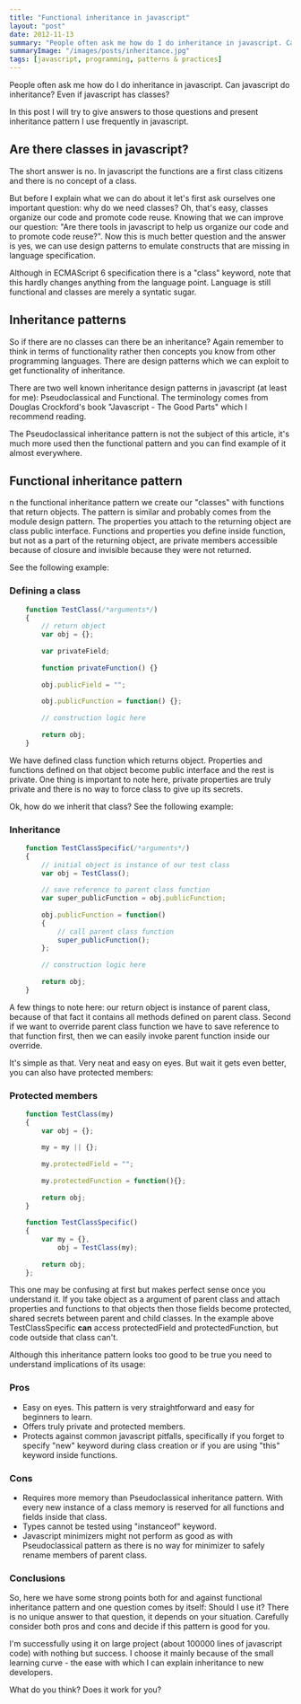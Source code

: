 ```yaml
---
title: "Functional inheritance in javascript"
layout: "post"
date: 2012-11-13
summary: "People often ask me how do I do inheritance in javascript. Can javascript do inheritance? Even if javascript has classes? In this post I will try to give answers to those questions and present inheritance pattern I use frequently in javascript."
summaryImage: "/images/posts/inheritance.jpg"
tags: [javascript, programming, patterns & practices]
---
```


People often ask me how do I do inheritance in javascript. Can javascript do inheritance? Even if javascript has classes?

In this post I will try to give answers to those questions and present inheritance pattern I use frequently in javascript.

## Are there classes in javascript? ##

The short answer is no. In javascript the functions are a first class citizens and there is no concept of a class.

But before I explain what we can do about it let's first ask ourselves one important question: why do we need classes? Oh, that's easy, classes organize our code and promote code reuse. Knowing that we can improve our question: "Are there tools in javascript to help us organize our code and to promote code reuse?". Now this is much better question and the answer is yes, we can use design patterns to emulate constructs that are missing in language specification.

Although in ECMAScript 6 specification there is a "class" keyword, note that this hardly changes anything from the language point. Language is still functional and classes are merely a syntatic sugar.

## Inheritance patterns ##

So if there are no classes can there be an inheritance? Again remember to think in terms of functionality rather then concepts you know from other programming languages. There are design patterns which we can exploit to get functionality of inheritance.

There are two well known inheritance design patterns in javascript (at least for me): Pseudoclassical and Functional. The terminology comes from Douglas Crockford's book "Javascript - The Good Parts" which I recommend reading.

The Pseudoclassical inheritance pattern is not the subject of this article, it's much more used then the functional pattern and you can find example of it almost everywhere.

## Functional inheritance pattern ##

n the functional inheritance pattern we create our "classes" with functions that return objects. The pattern is similar and probably comes from the module design pattern. The properties you attach to the returning object are class public interface. Functions and properties you define inside function, but not as a part of the returning object, are private members accessible because of closure and invisible because they were not returned.

See the following example:

### Defining a class ###

```javascript
	function TestClass(/*arguments*/)
	{
		// return object
		var obj = {};
		 
		var privateField;
		 
		function privateFunction() {}
		 
		obj.publicField = "";
		 
		obj.publicFunction = function() {};
		 
		// construction logic here
		 
		return obj;
	}
```
	
We have defined class function which returns object. Properties and functions defined on that object become public interface and the rest is private. One thing is important to note here, private properties are truly private and there is no way to force class to give up its secrets.

Ok, how do we inherit that class? See the following example:

### Inheritance ###

```javascript
	function TestClassSpecific(/*arguments*/)
	{
		// initial object is instance of our test class
		var obj = TestClass();
		 
		// save reference to parent class function
		var super_publicFunction = obj.publicFunction;
		 
		obj.publicFunction = function()
		{
			// call parent class function
			super_publicFunction();
		};
		 
		// construction logic here
		 
		return obj;
	}
```
	
A few things to note here: our return object is instance of parent class, because of that fact it contains all methods defined on parent class. Second if we want to override parent class function we have to save reference to that function first, then we can easily invoke parent function inside our override.

It's simple as that. Very neat and easy on eyes. But wait it gets even better, you can also have protected members:

### Protected members ###

```javascript
	function TestClass(my)
	{
		var obj = {};
		 
		my = my || {};
		 
		my.protectedField = "";
		 
		my.protectedFunction = function(){};
		 
		return obj;
	}
	 
	function TestClassSpecific()
	{
		var my = {},
			obj = TestClass(my);
			 
		return obj;
	};
```
	
This one may be confusing at first but makes perfect sense once you understand it. If you take object as a argument of parent class and attach properties and functions to that objects then those fields become protected, shared secrets between parent and child classes. In the example above TestClassSpecific **can** access protectedField and protectedFunction, but code outside that class can't.

Although this inheritance pattern looks too good to be true you need to understand implications of its usage:

### Pros ###

* Easy on eyes. This pattern is very straightforward and easy for beginners to learn.
* Offers truly private and protected members.
* Protects against common javascript pitfalls, specifically if you forget to specify "new" keyword during class creation or if you are using "this" keyword inside functions.

### Cons ###

* Requires more memory than Pseudoclassical inheritance pattern. With every new instance of a class memory is reserved for all functions and fields inside that class.
* Types cannot be tested using "instanceof" keyword.
* Javascript minimizers might not perform as good as with Pseudoclassical pattern as there is no way for minimizer to safely rename members of parent class.

### Conclusions ###

So, here we have some strong points both for and against functional inheritance pattern and one question comes by itself: Should I use it? There is no unique answer to that question, it depends on your situation. Carefully consider both pros and cons and decide if this pattern is good for you.

I'm successfully using it on large project (about 100000 lines of javascript code) with nothing but success. I choose it mainly because of the small learning curve - the ease with which I can explain inheritance to new developers.

What do you think? Does it work for you?